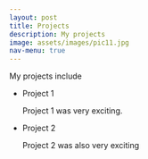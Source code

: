 ```yaml
---
layout: post
title: Projects
description: My projects
image: assets/images/pic11.jpg
nav-menu: true
---
```


My projects include
- Project 1

  Project 1 was very exciting.
  
- Project 2
  
  Project 2 was also very exciting
